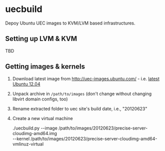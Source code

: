 # uecbuild

Depoy Ubuntu UEC images to KVM/LVM based infrastructures.

## Setting up LVM & KVM

TBD

## Getting images & kernels

1. Download latest image from http://uec-images.ubuntu.com/ - i.e.
   [latest Ubuntu 12.04](http://uec-images.ubuntu.com/precise/current/precise-server-cloudimg-amd64.tar.gz)

2. Unpack archive in `/path/to/images` (don't change without changing libvirt domain configs, too)

3. Rename extracted folder to uec site's build date, i.e., "20120623"

4. Create a new virtual machine

    ./uecbuild.py --image /path/to/images/20120623/precise-server-cloudimg-amd64.img \
                  --kernel /path/to/images/20120623/precise-server-cloudimg-amd64-vmlinuz-virtual \
                  <name>


